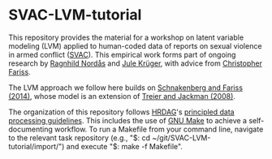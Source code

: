 # SVAC-LVM-tutorial

This repository provides the material for a workshop on latent variable modeling (LVM) applied to human-coded data of reports on sexual violence in armed conflict ([SVAC](http://www.sexualviolencedata.org/)). This empirical work forms part of  ongoing research by [Ragnhild Nordås](https://ragnhildnordas.wordpress.com/) and [Jule Krüger](http://julekrueger.net/), with advice from [Christopher Fariss](http://cfariss.com/). 

The LVM approach we follow here builds on [Schnakenberg and Fariss (2014)](https://www.cambridge.org/core/journals/political-science-research-and-methods/article/dynamic-patterns-of-human-rights-practices/40FCA9B94AD6A616FB15EA04B8EB1997), whose model is an extension of [Treier and Jackman (2008)](https://onlinelibrary.wiley.com/doi/full/10.1111/j.1540-5907.2007.00308.x). 

The organization of this repository follows [HRDAG](https://hrdag.org)'s [principled data processing guidelines](https://hrdag.org/2016/06/14/the-task-is-a-quantum-of-workflow/). This includes the use of [GNU Make](https://www.gnu.org/software/make/) to achieve a self-documenting workflow. To run a Makefile from your command line, navigate to the relevant task repository (e.g., "$: cd ~/git/SVAC-LVM-tutorial/import/") and execute "$: make -f Makefile". 


